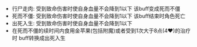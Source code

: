 - 行尸走肉: 受到致命伤害时使自身血量不会降到1以下 该buff变成死而不僵
- 死而不僵: 受到致命伤害时使自身血量不会降到1以下 该buff结束时角色死亡
- 出死入生: 受到致命伤害时使自身血量不会降到1以下
- 在死而不僵的续时间内食用金苹果(包括附魔)或者受到1次大于8点(4❤)的治疗时 buff转换成出死入生
